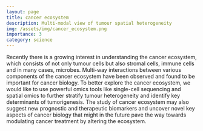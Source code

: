```yaml
---
layout: page
title: cancer ecosystem
description: Multi-modal view of tumour spatial heterogeneity
img: /assets/img/cancer_ecosystem.png
importance: 3
category: science
---
```


Recently there is a growing interest in understanding the cancer ecosystem, which consists of not only tumour cells but also stromal cells, immune cells and in many cases, microbes. Multi-way interactions between various components of the cancer ecosystem have been observed and found to be important for cancer biology. To better explore the cancer ecosystem, we would like to use powerful omics tools like single-cell sequencing and spatial omics to further stratify tumour heterogeneity and identify key determinants of tumorigenesis. The study of cancer ecosystem may also suggest new prognostic and therapeutic biomarkers and uncover novel key aspects of cancer biology that might in the future pave the way towards modulating cancer treatment by altering the ecosystem.